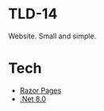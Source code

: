 # TLD-14
Website. Small and simple.

# Tech
- [Razor Pages](https://learn.microsoft.com/en-us/aspnet/core/razor-pages/)
- [.Net 8.0](https://dotnet.microsoft.com/download)